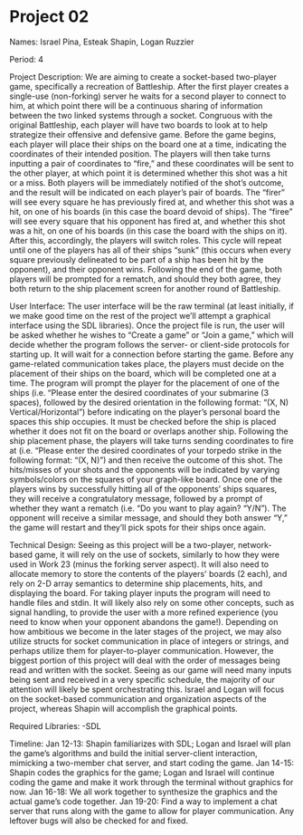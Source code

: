 # Project 02

Names: Israel Pina, Esteak Shapin, Logan Ruzzier

Period: 4
<p>
Project Description: We are aiming to create a socket-based two-player game, specifically a recreation of Battleship. After the first player creates a single-use (non-forking) server he waits for a second player to connect to him, at which point there will be a continuous sharing of information between the two linked systems through a socket. Congruous with the original Battleship, each player will have two boards to look at to help strategize their offensive and defensive game. Before the game begins, each player will place their ships on the board one at a time, indicating the coordinates of their intended position. The players will then take turns inputting a pair of coordinates to “fire,” and these coordinates will be sent to the other player, at which point it is determined whether this shot was a hit or a miss. Both players will be immediately notified of the shot’s outcome, and the result will be indicated on each player’s pair of boards. The “firer” will see every square he has previously fired at, and whether this shot was a hit, on one of his boards (in this case the board devoid of ships). The “firee” will see every square that his opponent has fired at, and whether this shot was a hit, on one of his boards (in this case the board with the ships on it). After this, accordingly, the players will switch roles. This cycle will repeat until one of the players has all of their ships “sunk” (this occurs when every square previously delineated to be part of a ship has been hit by the opponent), and their opponent wins. Following the end of the game, both players will be prompted for a rematch, and should they both agree, they both return to the ship placement screen for another round of Battleship. </br>
</p>
<p>
User Interface: The user interface will be the raw terminal (at least initially, if we make good time on the rest of the project we’ll attempt a graphical interface using the SDL libraries). Once the project file is run, the user will be asked whether he wishes to “Create a game” or “Join a game,” which will decide whether the program follows the server- or client-side protocols for starting up. It will wait for a connection before starting the game. Before any game-related communication takes place, the players must decide on the placement of their ships on the board, which will be completed one at a time. The program will prompt the player for the placement of one of the ships (i.e. “Please enter the desired coordinates of your submarine (3 spaces), followed by the desired orientation in the following format: “(X, N) Vertical/Horizontal”) before indicating on the player’s personal board the spaces this ship occupies. It must be checked before the ship is placed whether it does not fit on the board or overlaps another ship. Following the ship placement phase, the players will take turns sending coordinates to fire at (i.e. “Please enter the desired coordinates of your torpedo strike in the following format: “(X, N)”) and then receive the outcome of this shot. The hits/misses of your shots and the opponents will be indicated by varying symbols/colors on the squares of your graph-like board. Once one of the players wins by successfully hitting all of the opponents’ ships squares, they will receive a congratulatory message, followed by a prompt of whether they want a rematch (i.e. “Do you want to play again? “Y/N”). The opponent will receive a similar message, and should they both answer “Y,” the game will restart and they’ll pick spots for their ships once again.
</p>
<p>
Technical Design: Seeing as this project will be a two-player, network-based game, it will rely on the use of sockets, similarly to how they were used in Work 23 (minus the forking server aspect). It will also need to allocate memory to store the contents of the players' boards (2 each), and rely on 2-D array semantics to determine ship placements, hits, and displaying the board. For taking player inputs the program will need to handle files and stdin. It will likely also rely on some other concepts, such as signal handling, to provide the user with a more refined experience (you need to know when your opponent abandons the game!). Depending on how ambitious we become in the later stages of the project, we may also utilize structs for socket communication in place of integers or strings, and perhaps utilize them for player-to-player communication. However, the biggest portion of this project will deal with the order of messages being read and written with the socket. Seeing as our game will need many inputs being sent and received in a very specific schedule, the majority of our attention will likely be spent orchestrating this. Israel and Logan will focus on the socket-based communication and organization aspects of the project, whereas Shapin will accomplish the graphical points. 
</p>

Required Libraries:
-SDL

Timeline:
Jan 12-13: Shapin familiarizes with SDL; Logan and Israel will plan the game’s algorithms and build the initial server-client interaction, mimicking a two-member chat server, and start coding the game.
Jan 14-15: Shapin codes the graphics for the game; Logan and Israel will continue coding the game and make it work through the terminal without graphics for now.
Jan 16-18: We all work together to synthesize the graphics and the actual game’s code together.
Jan 19-20: Find a way to implement a chat server that runs along with the game to allow for player communication. Any leftover bugs will also be checked for and fixed.

